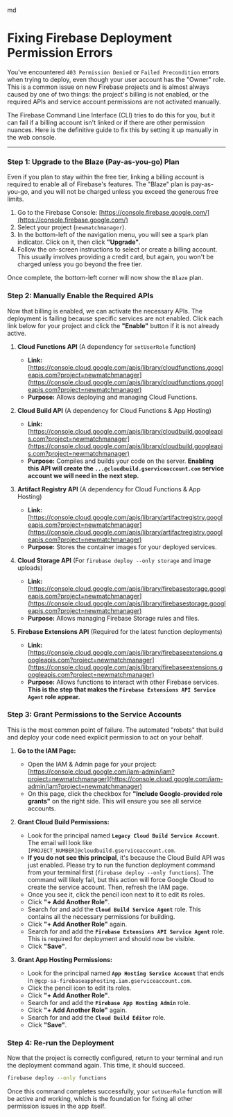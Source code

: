 md
# Fixing Firebase Deployment Permission Errors

You've encountered `403 Permission Denied` or `Failed Precondition` errors when trying to deploy, even though your user account has the "Owner" role. This is a common issue on new Firebase projects and is almost always caused by one of two things: the project's billing is not enabled, or the required APIs and service account permissions are not activated manually.

The Firebase Command Line Interface (CLI) tries to do this for you, but it can fail if a billing account isn't linked or if there are other permission nuances. Here is the definitive guide to fix this by setting it up manually in the web console.

---

### Step 1: Upgrade to the Blaze (Pay-as-you-go) Plan

Even if you plan to stay within the free tier, linking a billing account is required to enable all of Firebase's features. The "Blaze" plan is pay-as-you-go, and you will not be charged unless you exceed the generous free limits.

1.  Go to the Firebase Console: [https://console.firebase.google.com/](https://console.firebase.google.com/)
2.  Select your project (`newmatchmanager`).
3.  In the bottom-left of the navigation menu, you will see a `Spark` plan indicator. Click on it, then click **"Upgrade"**.
4.  Follow the on-screen instructions to select or create a billing account. This usually involves providing a credit card, but again, you won't be charged unless you go beyond the free tier.

Once complete, the bottom-left corner will now show the `Blaze` plan.

### Step 2: Manually Enable the Required APIs

Now that billing is enabled, we can activate the necessary APIs. The deployment is failing because specific services are not enabled. Click each link below for your project and click the **"Enable"** button if it is not already active.

1.  **Cloud Functions API** (A dependency for `setUserRole` function)
    *   **Link:** [https://console.cloud.google.com/apis/library/cloudfunctions.googleapis.com?project=newmatchmanager](https://console.cloud.google.com/apis/library/cloudfunctions.googleapis.com?project=newmatchmanager)
    *   **Purpose:** Allows deploying and managing Cloud Functions.

2.  **Cloud Build API** (A dependency for Cloud Functions & App Hosting)
    *   **Link:** [https://console.cloud.google.com/apis/library/cloudbuild.googleapis.com?project=newmatchmanager](https://console.cloud.google.com/apis/library/cloudbuild.googleapis.com?project=newmatchmanager)
    *   **Purpose:** Compiles and builds your code on the server. **Enabling this API will create the `...@cloudbuild.gserviceaccount.com` service account we will need in the next step.**

3.  **Artifact Registry API** (A dependency for Cloud Functions & App Hosting)
    *   **Link:** [https://console.cloud.google.com/apis/library/artifactregistry.googleapis.com?project=newmatchmanager](https://console.cloud.google.com/apis/library/artifactregistry.googleapis.com?project=newmatchmanager)
    *   **Purpose:** Stores the container images for your deployed services.

4.  **Cloud Storage API** (For `firebase deploy --only storage` and image uploads)
    *   **Link:** [https://console.cloud.google.com/apis/library/firebasestorage.googleapis.com?project=newmatchmanager](https://console.cloud.google.com/apis/library/firebasestorage.googleapis.com?project=newmatchmanager)
    *   **Purpose:** Allows managing Firebase Storage rules and files.
    
5.  **Firebase Extensions API** (Required for the latest function deployments)
    *   **Link:** [https://console.cloud.google.com/apis/library/firebaseextensions.googleapis.com?project=newmatchmanager](https://console.cloud.google.com/apis/library/firebaseextensions.googleapis.com?project=newmatchmanager)
    *   **Purpose:** Allows functions to interact with other Firebase services. **This is the step that makes the `Firebase Extensions API Service Agent` role appear.**

### Step 3: Grant Permissions to the Service Accounts

This is the most common point of failure. The automated "robots" that build and deploy your code need explicit permission to act on your behalf.

1.  **Go to the IAM Page:**
    *   Open the IAM & Admin page for your project: [https://console.cloud.google.com/iam-admin/iam?project=newmatchmanager](https://console.cloud.google.com/iam-admin/iam?project=newmatchmanager)
    *   On this page, click the checkbox for **"Include Google-provided role grants"** on the right side. This will ensure you see all service accounts.

2.  **Grant Cloud Build Permissions:**
    *   Look for the principal named **`Legacy Cloud Build Service Account`**. The email will look like `[PROJECT_NUMBER]@cloudbuild.gserviceaccount.com`.
    *   **If you do not see this principal**, it's because the Cloud Build API was just enabled. Please try to run the function deployment command from your terminal first (`firebase deploy --only functions`). The command will likely fail, but this action will force Google Cloud to create the service account. Then, refresh the IAM page.
    *   Once you see it, click the pencil icon next to it to edit its roles.
    *   Click **"+ Add Another Role"**.
    *   Search for and add the **`Cloud Build Service Agent`** role. This contains all the necessary permissions for building.
    *   Click **"+ Add Another Role"** again.
    *   Search for and add the **`Firebase Extensions API Service Agent`** role. This is required for deployment and should now be visible.
    *   Click **"Save"**.

3.  **Grant App Hosting Permissions:**
    *   Look for the principal named **`App Hosting Service Account`** that ends in `@gcp-sa-firebaseapphosting.iam.gserviceaccount.com`.
    *   Click the pencil icon to edit its roles.
    *   Click **"+ Add Another Role"**.
    *   Search for and add the **`Firebase App Hosting Admin`** role.
    *   Click **"+ Add Another Role"** again.
    *   Search for and add the **`Cloud Build Editor`** role.
    *   Click **"Save"**.

### Step 4: Re-run the Deployment

Now that the project is correctly configured, return to your terminal and run the deployment command again. This time, it should succeed.

```bash
firebase deploy --only functions
```

Once this command completes successfully, your `setUserRole` function will be active and working, which is the foundation for fixing all other permission issues in the app itself.
